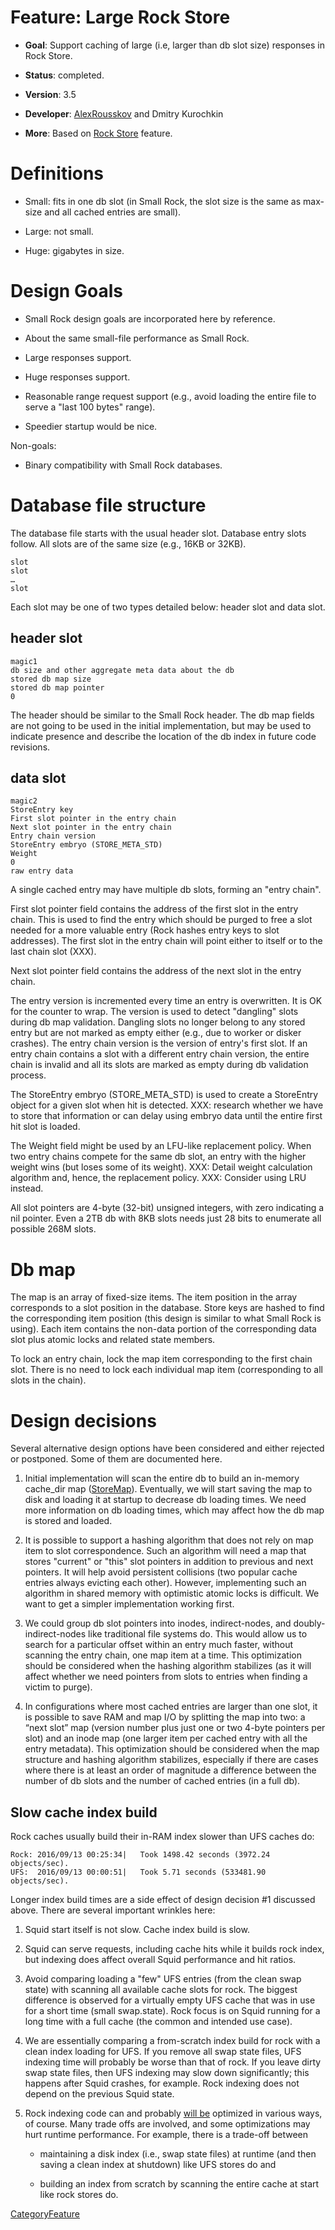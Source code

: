 # Feature: Large Rock Store

  - **Goal**: Support caching of large (i.e, larger than db slot size)
    responses in Rock Store.

  - **Status**: completed.

  - **Version**: 3.5

  - **Developer**:
    [AlexRousskov](/AlexRousskov#)
    and Dmitry Kurochkin

  - **More**: Based on [Rock
    Store](/Features/RockStore#)
    feature.

# Definitions

  - Small: fits in one db slot (in Small Rock, the slot size is the same
    as max-size and all cached entries are small).

  - Large: not small.

  - Huge: gigabytes in size.

# Design Goals

  - Small Rock design goals are incorporated here by reference.

  - About the same small-file performance as Small Rock.

  - Large responses support.

  - Huge responses support.

  - Reasonable range request support (e.g., avoid loading the entire
    file to serve a "last 100 bytes" range).

  - Speedier startup would be nice.

Non-goals:

  - Binary compatibility with Small Rock databases.

# Database file structure

The database file starts with the usual header slot. Database entry
slots follow. All slots are of the same size (e.g., 16KB or 32KB).

    slot
    slot
    …
    slot

Each slot may be one of two types detailed below: header slot and data
slot.

## header slot

    magic1
    db size and other aggregate meta data about the db
    stored db map size
    stored db map pointer
    0

The header should be similar to the Small Rock header. The db map fields
are not going to be used in the initial implementation, but may be used
to indicate presence and describe the location of the db index in future
code revisions.

## data slot

    magic2
    StoreEntry key
    First slot pointer in the entry chain
    Next slot pointer in the entry chain
    Entry chain version
    StoreEntry embryo (STORE_META_STD)
    Weight
    0
    raw entry data

A single cached entry may have multiple db slots, forming an "entry
chain".

First slot pointer field contains the address of the first slot in the
entry chain. This is used to find the entry which should be purged to
free a slot needed for a more valuable entry (Rock hashes entry keys to
slot addresses). The first slot in the entry chain will point either to
itself or to the last chain slot (XXX).

Next slot pointer field contains the address of the next slot in the
entry chain.

The entry version is incremented every time an entry is overwritten. It
is OK for the counter to wrap. The version is used to detect "dangling"
slots during db map validation. Dangling slots no longer belong to any
stored entry but are not marked as empty either (e.g., due to worker or
disker crashes). The entry chain version is the version of entry's first
slot. If an entry chain contains a slot with a different entry chain
version, the entire chain is invalid and all its slots are marked as
empty during db validation process.

The StoreEntry embryo (STORE\_META\_STD) is used to create a StoreEntry
object for a given slot when hit is detected. XXX: research whether we
have to store that information or can delay using embryo data until the
entire first hit slot is loaded.

The Weight field might be used by an LFU-like replacement policy. When
two entry chains compete for the same db slot, an entry with the higher
weight wins (but loses some of its weight). XXX: Detail weight
calculation algorithm and, hence, the replacement policy. XXX: Consider
using LRU instead.

All slot pointers are 4-byte (32-bit) unsigned integers, with zero
indicating a nil pointer. Even a 2TB db with 8KB slots needs just 28
bits to enumerate all possible 268M slots.

# Db map

The map is an array of fixed-size items. The item position in the array
corresponds to a slot position in the database. Store keys are hashed to
find the corresponding item position (this design is similar to what
Small Rock is using). Each item contains the non-data portion of the
corresponding data slot plus atomic locks and related state members.

To lock an entry chain, lock the map item corresponding to the first
chain slot. There is no need to lock each individual map item
(corresponding to all slots in the chain).

# Design decisions

Several alternative design options have been considered and either
rejected or postponed. Some of them are documented here.

1.  Initial implementation will scan the entire db to build an in-memory
    cache\_dir map
    ([StoreMap](/StoreMap#)).
    Eventually, we will start saving the map to disk and loading it at
    startup to decrease db loading times. We need more information on db
    loading times, which may affect how the db map is stored and loaded.

2.  It is possible to support a hashing algorithm that does not rely on
    map item to slot correspondence. Such an algorithm will need a map
    that stores "current" or "this" slot pointers in addition to
    previous and next pointers. It will help avoid persistent collisions
    (two popular cache entries always evicting each other). However,
    implementing such an algorithm in shared memory with optimistic
    atomic locks is difficult. We want to get a simpler implementation
    working first.

3.  We could group db slot pointers into inodes, indirect-nodes, and
    doubly-indirect-nodes like traditional file systems do. This would
    allow us to search for a particular offset within an entry much
    faster, without scanning the entry chain, one map item at a time.
    This optimization should be considered when the hashing algorithm
    stabilizes (as it will affect whether we need pointers from slots to
    entries when finding a victim to purge).

4.  In configurations where most cached entries are larger than one
    slot, it is possible to save RAM and map I/O by splitting the map
    into two: a “next slot” map (version number plus just one or two
    4-byte pointers per slot) and an inode map (one larger item per
    cached entry with all the entry metadata). This optimization should
    be considered when the map structure and hashing algorithm
    stabilizes, especially if there are cases where there is at least an
    order of magnitude a difference between the number of db slots and
    the number of cached entries (in a full db).

## Slow cache index build

Rock caches usually build their in-RAM index slower than UFS caches do:

    Rock: 2016/09/13 00:25:34|   Took 1498.42 seconds (3972.24 objects/sec).
    UFS:  2016/09/13 00:00:51|   Took 5.71 seconds (533481.90 objects/sec).

Longer index build times are a side effect of design decision \#1
discussed above. There are several important wrinkles here:

1.  Squid start itself is not slow. Cache index build is slow.

2.  Squid can serve requests, including cache hits while it builds rock
    index, but indexing does affect overall Squid performance and hit
    ratios.

3.  Avoid comparing loading a "few" UFS entries (from the clean swap
    state) with scanning all available cache slots for rock. The biggest
    difference is observed for a virtually empty UFS cache that was in
    use for a short time (small swap.state). Rock focus is on Squid
    running for a long time with a full cache (the common and intended
    use case).

4.  We are essentially comparing a from-scratch index build for rock
    with a clean index loading for UFS. If you remove all swap state
    files, UFS indexing time will probably be worse than that of rock.
    If you leave dirty swap state files, then UFS indexing may slow down
    significantly; this happens after Squid crashes, for example. Rock
    indexing does not depend on the previous Squid state.

5.  Rock indexing code can and probably [will
    be](/SquidFaq/AboutSquid#How_to_add_a_new_Squid_feature.2C_enhance.2C_of_fix_something.3F)
    optimized in various ways, of course. Many trade offs are involved,
    and some optimizations may hurt runtime performance. For example,
    there is a trade-off between
    
      - maintaining a disk index (i.e., swap state files) at runtime
        (and then saving a clean index at shutdown) like UFS stores do
        and
    
      - building an index from scratch by scanning the entire cache at
        start like rock stores do.

[CategoryFeature](/CategoryFeature#)
